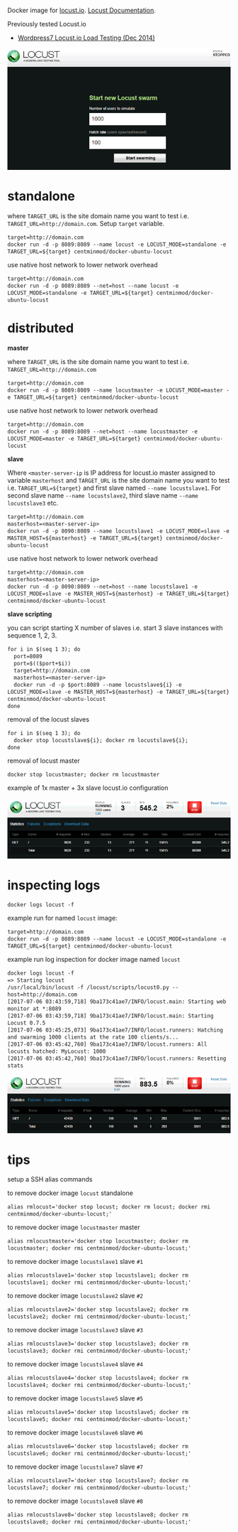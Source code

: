Docker image for [locust.io](http://locust.io). [Locust Documentation](http://docs.locust.io/).

Previously tested Locust.io

* [Wordpress7 Locust.io Load Testing (Dec 2014)](http://wordpress7.centminmod.com/132/wordpress-super-cache-benchmark-locust-io-load-testing/)

![](images/locust-01.png)

# standalone

where `TARGET_URL` is the site domain name you want to test i.e. `TARGET_URL=http://domain.com`. Setup `target` variable.

    target=http://domain.com
    docker run -d -p 8089:8089 --name locust -e LOCUST_MODE=standalone -e TARGET_URL=${target} centminmod/docker-ubuntu-locust

use native host network to lower network overhead

    target=http://domain.com
    docker run -d -p 8089:8089 --net=host --name locust -e LOCUST_MODE=standalone -e TARGET_URL=${target} centminmod/docker-ubuntu-locust

# distributed

**master**

where `TARGET_URL` is the site domain name you want to test i.e. `TARGET_URL=http://domain.com`

    target=http://domain.com
    docker run -d -p 8089:8089 --name locustmaster -e LOCUST_MODE=master -e TARGET_URL=${target} centminmod/docker-ubuntu-locust

use native host network to lower network overhead

    target=http://domain.com
    docker run -d -p 8089:8089 --net=host --name locustmaster -e LOCUST_MODE=master -e TARGET_URL=${target} centminmod/docker-ubuntu-locust

**slave**

Where `<master-server-ip` is IP address for locust.io master assigned to variable `masterhost` and `TARGET_URL` is the site domain name you want to test i.e. `TARGET_URL=${target}` and first slave named `--name locustslave1`. For second slave name `--name locustslave2`, third slave name `--name locustslave3` etc.

    target=http://domain.com
    masterhost=<master-server-ip>
    docker run -d -p 8090:8089 --name locustslave1 -e LOCUST_MODE=slave -e MASTER_HOST=${masterhost} -e TARGET_URL=${target} centminmod/docker-ubuntu-locust

use native host network to lower network overhead

    target=http://domain.com
    masterhost=<master-server-ip>
    docker run -d -p 8090:8089 --net=host --name locustslave1 -e LOCUST_MODE=slave -e MASTER_HOST=${masterhost} -e TARGET_URL=${target} centminmod/docker-ubuntu-locust

**slave scripting**

you can script starting X number of slaves i.e. start 3 slave instances with sequence 1, 2, 3.

    for i in $(seq 1 3); do
      port=8089
      port=$(($port+$i))
      target=http://domain.com
      masterhost=<master-server-ip>
      docker run -d -p $port:8089 --name locustslave${i} -e LOCUST_MODE=slave -e MASTER_HOST=${masterhost} -e TARGET_URL=${target} centminmod/docker-ubuntu-locust
    done

removal of the locust slaves

    for i in $(seq 1 3); do
      docker stop locustslave${i}; docker rm locustslave${i};
    done

removal of locust master

    docker stop locustmaster; docker rm locustmaster

example of 1x master + 3x slave locust.io configuration

![](images/locust-04.png)

# inspecting logs

    docker logs locust -f

example run for named `locust` image:

    target=http://domain.com
    docker run -d -p 8089:8089 --name locust -e LOCUST_MODE=standalone -e TARGET_URL=${target} centminmod/docker-ubuntu-locust

example run log inspection for docker image named `locust`

    docker logs locust -f
    => Starting locust
    /usr/local/bin/locust -f /locust/scripts/locust0.py --host=http://domain.com
    [2017-07-06 03:43:59,718] 9ba173c41ae7/INFO/locust.main: Starting web monitor at *:8089
    [2017-07-06 03:43:59,718] 9ba173c41ae7/INFO/locust.main: Starting Locust 0.7.5
    [2017-07-06 03:45:25,073] 9ba173c41ae7/INFO/locust.runners: Hatching and swarming 1000 clients at the rate 100 clients/s...
    [2017-07-06 03:45:42,760] 9ba173c41ae7/INFO/locust.runners: All locusts hatched: MyLocust: 1000
    [2017-07-06 03:45:42,760] 9ba173c41ae7/INFO/locust.runners: Resetting stats

![](images/locust-02.png)

# tips

setup a SSH alias commands

to remove docker image `locust` standalone

    alias rmlocust='docker stop locust; docker rm locust; docker rmi centminmod/docker-ubuntu-locust;'

to remove docker image `locustmaster` master

    alias rmlocustmaster='docker stop locustmaster; docker rm locustmaster; docker rmi centminmod/docker-ubuntu-locust;'

to remove docker image `locustslave1` slave `#1`

    alias rmlocustslave1='docker stop locustslave1; docker rm locustslave1; docker rmi centminmod/docker-ubuntu-locust;'

to remove docker image `locustslave2` slave `#2`

    alias rmlocustslave2='docker stop locustslave2; docker rm locustslave2; docker rmi centminmod/docker-ubuntu-locust;'

to remove docker image `locustslave3` slave `#3`

    alias rmlocustslave3='docker stop locustslave3; docker rm locustslave3; docker rmi centminmod/docker-ubuntu-locust;'

to remove docker image `locustslave4` slave `#4`

    alias rmlocustslave4='docker stop locustslave4; docker rm locustslave4; docker rmi centminmod/docker-ubuntu-locust;'

to remove docker image `locustslave5` slave `#5`

    alias rmlocustslave5='docker stop locustslave5; docker rm locustslave5; docker rmi centminmod/docker-ubuntu-locust;'

to remove docker image `locustslave6` slave `#6`

    alias rmlocustslave6='docker stop locustslave6; docker rm locustslave6; docker rmi centminmod/docker-ubuntu-locust;'

to remove docker image `locustslave7` slave `#7`

    alias rmlocustslave7='docker stop locustslave7; docker rm locustslave7; docker rmi centminmod/docker-ubuntu-locust;'

to remove docker image `locustslave8` slave `#8`

    alias rmlocustslave8='docker stop locustslave8; docker rm locustslave8; docker rmi centminmod/docker-ubuntu-locust;'